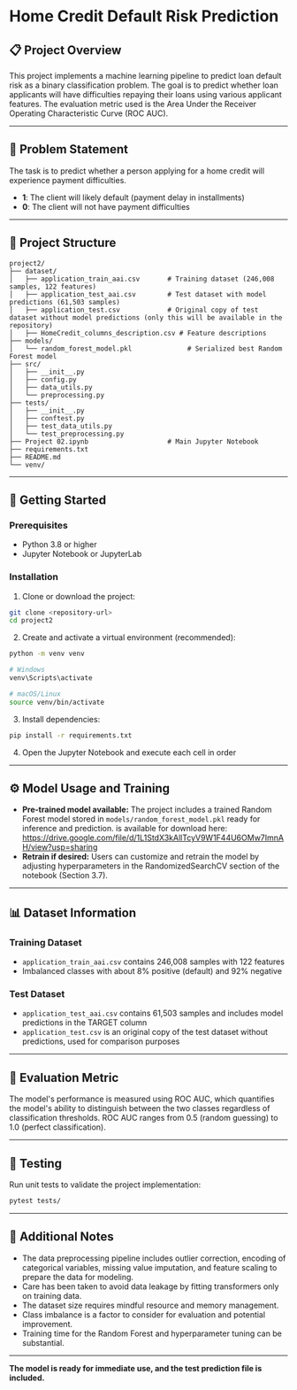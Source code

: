 # Home Credit Default Risk Prediction

## 📋 Project Overview

This project implements a machine learning pipeline to predict loan default risk as a binary classification problem. The goal is to predict whether loan applicants will have difficulties repaying their loans using various applicant features. The evaluation metric used is the Area Under the Receiver Operating Characteristic Curve (ROC AUC).

---

## 🎯 Problem Statement

The task is to predict whether a person applying for a home credit will experience payment difficulties.

- **1**: The client will likely default (payment delay in installments)
- **0**: The client will not have payment difficulties

---

## 📁 Project Structure

```
project2/
├── dataset/
│   ├── application_train_aai.csv       # Training dataset (246,008 samples, 122 features)
│   ├── application_test_aai.csv        # Test dataset with model predictions (61,503 samples)
│   ├── application_test.csv            # Original copy of test dataset without model predictions (only this will be available in the repository)
│   ├── HomeCredit_columns_description.csv # Feature descriptions
├── models/
│   └── random_forest_model.pkl              # Serialized best Random Forest model
├── src/
│   ├── __init__.py
│   ├── config.py
│   ├── data_utils.py
│   └── preprocessing.py
├── tests/
│   ├── __init__.py
│   ├── conftest.py
│   ├── test_data_utils.py
│   └── test_preprocessing.py
├── Project 02.ipynb                    # Main Jupyter Notebook
├── requirements.txt
├── README.md
└── venv/
```

---

## 🚀 Getting Started

### Prerequisites

- Python 3.8 or higher
- Jupyter Notebook or JupyterLab

### Installation

1. Clone or download the project:

```bash
git clone <repository-url>
cd project2
```

2. Create and activate a virtual environment (recommended):

```bash
python -m venv venv

# Windows
venv\Scripts\activate

# macOS/Linux
source venv/bin/activate
```

3. Install dependencies:

```bash
pip install -r requirements.txt
```

4. Open the Jupyter Notebook and execute each cell in order


---

## ⚙️ Model Usage and Training

- **Pre-trained model available:** The project includes a trained Random Forest model stored in `models/random_forest_model.pkl` ready for inference and prediction.
is available for download here: https://drive.google.com/file/d/1L1StdX3kAllTcyV9W1F44U6OMw7ImnAH/view?usp=sharing
- **Retrain if desired:** Users can customize and retrain the model by adjusting hyperparameters in the RandomizedSearchCV section of the notebook (Section 3.7).

---

## 📊 Dataset Information

### Training Dataset
- `application_train_aai.csv` contains 246,008 samples with 122 features
- Imbalanced classes with about 8% positive (default) and 92% negative

### Test Dataset
- `application_test_aai.csv` contains 61,503 samples and includes model predictions in the TARGET column
- `application_test.csv` is an original copy of the test dataset without predictions, used for comparison purposes

---

## 🎯 Evaluation Metric

The model's performance is measured using ROC AUC, which quantifies the model's ability to distinguish between the two classes regardless of classification thresholds. ROC AUC ranges from 0.5 (random guessing) to 1.0 (perfect classification).

---

## 🧪 Testing

Run unit tests to validate the project implementation:

```bash
pytest tests/
```

---

## 📝 Additional Notes

- The data preprocessing pipeline includes outlier correction, encoding of categorical variables, missing value imputation, and feature scaling to prepare the data for modeling.
- Care has been taken to avoid data leakage by fitting transformers only on training data.
- The dataset size requires mindful resource and memory management.
- Class imbalance is a factor to consider for evaluation and potential improvement.
- Training time for the Random Forest and hyperparameter tuning can be substantial.

---

**The model is ready for immediate use, and the test prediction file is included.**